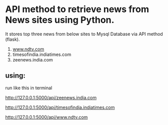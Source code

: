 # API method to retrieve news from News sites using Python.

It stores top three news from below sites to Mysql Database via API method (flask).

1. www.ndtv.com
2. timesofindia.indiatimes.com
3. zeenews.india.com

using:
------

run like this in terminal

http://127.0.0.1:5000/api/zeenews.india.com

http://127.0.0.1:5000/api/timesofindia.indiatimes.com

http://127.0.0.1:5000/api/www.ndtv.com
